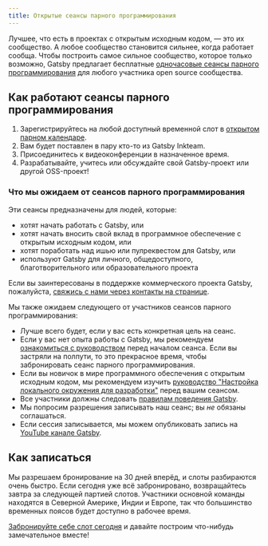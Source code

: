 ```yaml
---
title: Открытые сеансы парного программирования
---
```


Лучшее, что есть в проектах с открытым исходным кодом, ― это их сообщество. А любое сообщество становится сильнее, когда работает сообща. Чтобы построить самое сильное сообщество, которое только возможно, Gatsby предлагает бесплатные [одночасовые сеансы парного программирования][cal] для любого участника open source сообщества.

## Как работают сеансы парного программирования

1.  Зарегистрируйтесь на любой доступный временной слот в [открытом парном календаре][cal].
2.  Вам будет поставлен в пару кто-то из Gatsby Inkteam.
3.  Присоединитесь к видеоконференции в назначенное время.
4.  Разрабатывайте, учитесь или обсуждайте свой Gatsby-проект или другой OSS-проект!

### Что мы ожидаем от сеансов парного программирования

Эти сеансы предназначены для людей, которые:

- хотят начать работать с Gatsby, или
- хотят начать вносить свой вклад в программное обеспечение с открытым исходным кодом, или
- хотят поработать над ишью или пулреквестом для Gatsby, или
- используют Gatsby для личного, общедоступного, благотворительного или образовательного проекта

Если вы заинтересованы в поддержке коммерческого проекта Gatsby, пожалуйста, [свяжись с нами через контакты на странице](https://www.gatsbyjs.com/contact-us/).

Мы также ожидаем следующего от участников сеансов парного программирования:

- Лучше всего будет, если у вас есть конкретная цель на сеанс.
- Если у вас нет опыта работы с Gatsby, мы рекомендуем [ознакомиться с руководством](https://www.gatsbyjs.org/tutorial/) перед началом сеанса. Если вы застряли на полпути, то это прекрасное время, чтобы забронировать сеанс парного программирования.
- Если вы новичок в мире программного обеспечения с открытым исходным кодом, мы рекомендуем изучить [руководство "Настройка локального окружения для разработки"](https://www.gatsbyjs.org/contributing/setting-up-your-local-dev-environment/) перед вашим сеансом.
- Все участники должны следовать [правилам поведения Gatsby](/contributing/code-of-conduct/).
- Мы попросим разрешения записывать наш сеанс; вы _не_ обязаны соглашаться.
- Если сессия записывается, мы можем опубликовать запись на [YouTube канале Gatsby](https://www.youtube.com/channel/UCjnp770qk7ujOq8Q9wiC82w).

## Как записаться

Мы разрешаем бронирование на 30 дней вперёд, и слоты разбираются очень быстро. Если сегодня уже всё забронировано, возвращайтесь завтра за следующей партией слотов. Участники основной команды находятся в Северной Америке, Индии и Европе, так что большинство временных поясов будет доступно в рабочее время.

[Забронируйте себе слот сегодня][cal] и давайте построим что-нибудь замечательное вместе!

[cal]: https://calendly.com/gatsbyjs/pair-programming
